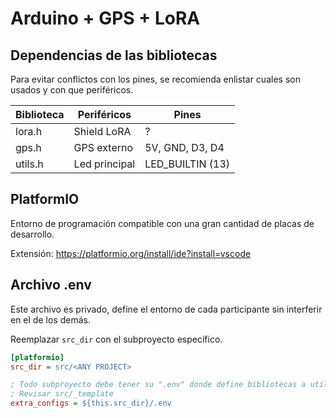 # Arduino + GPS + LoRA


## Dependencias de las bibliotecas

Para evitar conflictos con los pines, se recomienda enlistar cuales son usados y con que periféricos.

| Biblioteca | Periféricos | Pines |
|--|--|--|
| lora.h | Shield LoRA | ? |
| gps.h | GPS externo | 5V, GND, D3, D4 |
| utils.h | Led principal | LED_BUILTIN (13) |


## PlatformIO

Entorno de programación compatible con una gran cantidad de placas de desarrollo.

Extensión: https://platformio.org/install/ide?install=vscode


## Archivo .env

Este archivo es privado, define el entorno de cada participante sin interferir en el de los demás.

Reemplazar `src_dir` con el subproyecto específico.

~~~ ini
[platformio]
src_dir = src/<ANY PROJECT>

; Todo subproyecto debe tener su ".env" donde define bibliotecas a utilizar.
; Revisar src/_template
extra_configs = ${this.src_dir}/.env
~~~

